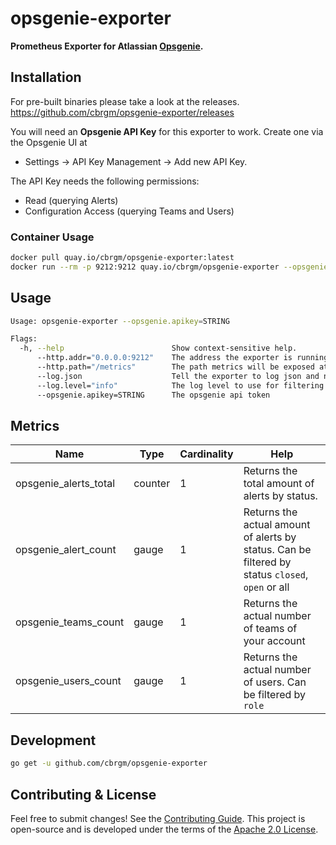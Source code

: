 # opsgenie-exporter

**Prometheus Exporter for Atlassian [Opsgenie](https://www.atlassian.com/de/software/opsgenie).**

## Installation

For pre-built binaries please take a look at the releases.  
https://github.com/cbrgm/opsgenie-exporter/releases

You will need an **Opsgenie API Key** for this exporter to work. Create one via the Opsgenie UI at

* Settings -> API Key Management -> Add new API Key.

The API Key needs the following permissions:

* Read (querying Alerts)
* Configuration Access (querying Teams and Users)

### Container Usage

```bash
docker pull quay.io/cbrgm/opsgenie-exporter:latest
docker run --rm -p 9212:9212 quay.io/cbrgm/opsgenie-exporter --opsgenie.apikey=<id here>
```

## Usage

```bash
Usage: opsgenie-exporter --opsgenie.apikey=STRING

Flags:
  -h, --help                        Show context-sensitive help.
      --http.addr="0.0.0.0:9212"    The address the exporter is running on
      --http.path="/metrics"        The path metrics will be exposed at
      --log.json                    Tell the exporter to log json and not key value pairs
      --log.level="info"            The log level to use for filtering logs
      --opsgenie.apikey=STRING      The opsgenie api token

```

## Metrics

|Name                                         |Type     |Cardinality   |Help
|----                                         |----     |-----------   |----
| opsgenie_alerts_total                 | counter   | 1            | Returns the total amount of alerts by status.
| opsgenie_alert_count                 | gauge   | 1            | Returns the actual amount of alerts by status. Can be filtered by status `closed`, `open` or all
| opsgenie_teams_count                | gauge   | 1            | Returns the actual number of teams of your account
| opsgenie_users_count                | gauge   | 1            | Returns the actual number of users. Can be filtered by `role`

## Development

```bash
go get -u github.com/cbrgm/opsgenie-exporter
```

## Contributing & License

Feel free to submit changes! See
the [Contributing Guide](https://github.com/cbrgm/contributing/blob/master/CONTRIBUTING.md). This project is open-source
and is developed under the terms of
the [Apache 2.0 License](https://github.com/cbrgm/opsgenie-exporter/blob/master/LICENSE).
